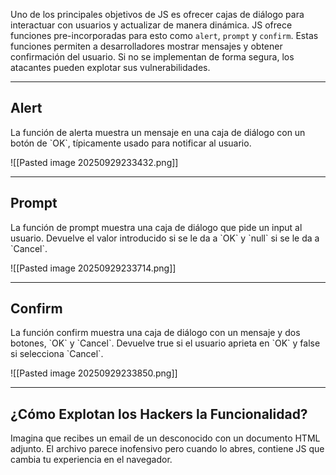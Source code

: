 Uno de los principales objetivos de JS es ofrecer cajas de diálogo para interactuar con usuarios y actualizar de manera dinámica. JS ofrece funciones pre-incorporadas para esto como `alert`, `prompt` y `confirm`. Estas funciones permiten a desarrolladores mostrar mensajes y obtener confirmación del usuario. Si no se implementan de forma segura, los atacantes pueden explotar sus vulnerabilidades.

-----------------
<h2>Alert</h2>
La función de alerta muestra un mensaje en una caja de diálogo con un botón de `OK`, típicamente usado para notificar al usuario.

![[Pasted image 20250929233432.png]]

------------------------
<h2>Prompt</h2>
La función de prompt muestra una caja de diálogo que pide un input al usuario. Devuelve el valor introducido si se le da a `OK` y `null` si se le da a `Cancel`.

![[Pasted image 20250929233714.png]]

-----------------------
<h2>Confirm</h2>
La función confirm muestra una caja de diálogo con un mensaje y dos botones, `OK` y `Cancel`. Devuelve true si el usuario aprieta en `OK` y false si selecciona `Cancel`.

![[Pasted image 20250929233850.png]]

--------------------
<h2>¿Cómo Explotan los Hackers la Funcionalidad?</h2>
Imagina que recibes un email de un desconocido con un documento HTML adjunto. El archivo parece inofensivo pero cuando lo abres, contiene JS que cambia tu experiencia en el navegador.
